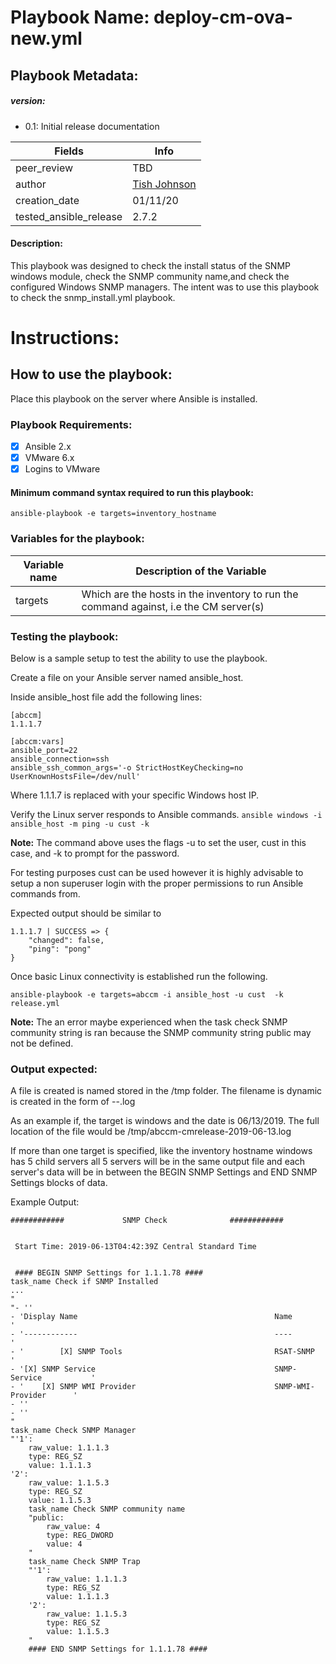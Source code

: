 # Playbook Name: deploy-cm-ova-new.yml

## Playbook Metadata:
##### version:
* 0.1: Initial release documentation

|Fields|Info|
|---|---|
|peer_review|TBD|
|author|[Tish Johnson](mailto:ljjohnson@convergeone.com?subject=release-ansible-playbook)
|creation_date|01/11/20|
|tested_ansible_release|2.7.2|

####  Description:
This playbook was designed to check the install status of the SNMP windows module, check the SNMP community name,and check the configured Windows SNMP managers. The intent was to use this playbook to check the snmp_install.yml playbook.

# Instructions:
## How to use the playbook:
Place this playbook on the server where Ansible is installed.

### Playbook Requirements:
- [x] Ansible 2.x
- [x] VMware 6.x
- [x] Logins to VMware 

#### Minimum command syntax required to run this playbook:

 `ansible-playbook -e targets=inventory_hostname `

### Variables for the playbook:
|Variable name|Description of the Variable|
|---|---|
|targets|Which are the hosts in the inventory to run the command against, i.e the CM server(s)|


### Testing the playbook:
Below is a sample setup to test the ability to use the playbook.

Create a file on your Ansible server named ansible_host.

Inside ansible_host file add the following lines:
```
[abccm]
1.1.1.7

[abccm:vars]
ansible_port=22
ansible_connection=ssh
ansible_ssh_common_args='-o StrictHostKeyChecking=no UserKnownHostsFile=/dev/null'
```
Where 1.1.1.7 is replaced with your specific Windows host IP.

Verify the Linux server responds to Ansible commands.
`ansible windows -i ansible_host -m ping -u cust -k`

**Note:** The command above uses the flags -u to set the user, cust in this case, and -k to prompt for the password.

For testing purposes cust can be used however it is highly advisable to setup a non superuser login with the proper permissions to run Ansible commands from.

Expected output should be similar to
```
1.1.1.7 | SUCCESS => {
    "changed": false,
    "ping": "pong"
}
```
Once basic Linux connectivity is established run the following.

`ansible-playbook -e targets=abccm -i ansible_host -u cust  -k release.yml`

**Note:** The an error maybe experienced when the task check SNMP community string is ran because the SNMP community string public may not be defined.

### Output expected:
A file is created is named stored in the /tmp folder. The filename is dynamic is created in the form of <targets>-<playbook name>-<date>.log

As an example if, the target is windows and the date is 06/13/2019. The full location of the file would be /tmp/abccm-cmrelease-2019-06-13.log

If more than one target is specified, like the inventory hostname windows has 5 child servers all 5 servers will be in the same output file and each server's data will be in between the BEGIN SNMP Settings and END SNMP Settings blocks of data.

Example Output:
```
############             SNMP Check              ############


 Start Time: 2019-06-13T04:42:39Z Central Standard Time


 #### BEGIN SNMP Settings for 1.1.1.78 ####
task_name Check if SNMP Installed
...
"
"- ''
- 'Display Name                                            Name                   '
- '------------                                            ----                   '
- '        [X] SNMP Tools                                  RSAT-SNMP              '
- '[X] SNMP Service                                        SNMP-Service           '
- '    [X] SNMP WMI Provider                               SNMP-WMI-Provider      '
- ''
- ''
"
task_name Check SNMP Manager
"'1':
    raw_value: 1.1.1.3
    type: REG_SZ
    value: 1.1.1.3
'2':
    raw_value: 1.1.5.3
    type: REG_SZ
    value: 1.1.5.3
    task_name Check SNMP community name
    "public:
        raw_value: 4
        type: REG_DWORD
        value: 4
    "
    task_name Check SNMP Trap
    "'1':
        raw_value: 1.1.1.3
        type: REG_SZ
        value: 1.1.1.3
    '2':
        raw_value: 1.1.5.3
        type: REG_SZ
        value: 1.1.5.3
    "
    #### END SNMP Settings for 1.1.1.78 ####

```
